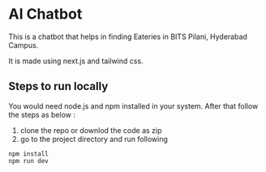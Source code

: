 # AI Chatbot
This is a chatbot that helps in finding Eateries in BITS Pilani, Hyderabad Campus.

It is made using next.js and tailwind css.

## Steps to run locally
You would need node.js and npm installed in your system. After that follow the steps as below :
1. clone the repo or downlod the code as zip
1. go to the project directory and run following
```
npm install
npm run dev
```